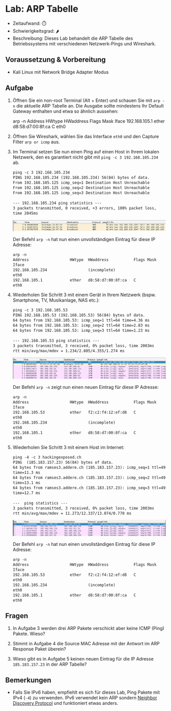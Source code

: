 # Lab: ARP Tabelle

-   Zeitaufwand:        ⏱️
-   Schwierigkeitsgrad: 🌶️
-   Beschreibung: Dieses Lab behandelt die ARP Tabelle des Betriebssystems mit verschiedenen Netzwerk-Pings und Wireshark.

## Voraussetzung & Vorbereitung

-   Kali Linux mit Network Bridge Adapter Modus

## Aufgabe

1.  Öffnen Sie ein non-root Terminal (Alt + Enter) und schauen Sie mit `arp -n` die aktuelle ARP Tabelle an. Die Ausgabe sollte mindestens Ihr Default Gateway enthalten und etwa so ähnlich aussehen:

    arp -n
    Address                  HWtype  HWaddress           Flags Mask            Iface
    192.168.105.1            ether   d8:58:d7:00:8f:ca   C                     eth0

2.  Öffnen Sie Wireshark, wählen Sie das Interface `eth0` und den Capture Filter `arp or icmp` aus.

3.  Im Terminal setzen Sie nun einen Ping auf einen Host in Ihrem lokalen Netzwerk, den es garantiert nicht gibt mit `ping -c 3 192.168.105.234` ab.

        ping -c 3 192.168.105.234
        PING 192.168.105.234 (192.168.105.234) 56(84) bytes of data.
        From 192.168.105.125 icmp_seq=1 Destination Host Unreachable
        From 192.168.105.125 icmp_seq=2 Destination Host Unreachable
        From 192.168.105.125 icmp_seq=3 Destination Host Unreachable

        --- 192.168.105.234 ping statistics ---
        3 packets transmitted, 0 received, +3 errors, 100% packet loss, time 2045ms

    ![ARP Broadcast Request](img/wireshark-arp-broadcast.png)

    Der Befehl `arp -n` hat nun einen unvollständigen Eintrag für diese IP Adresse:

        arp -n
        Address                  HWtype  HWaddress           Flags Mask            Iface
        192.168.105.234                  (incomplete)                              eth0
        192.168.105.1            ether   d8:58:d7:00:8f:ca   C                     eth0

4.  Wiederholen Sie Schritt 3 mit einem Gerät in Ihrem Netzwerk (bspw. Smartphone, TV, Musikanlage, NAS etc.):

        ping -c 3 192.168.105.53
        PING 192.168.105.53 (192.168.105.53) 56(84) bytes of data.
        64 bytes from 192.168.105.53: icmp_seq=1 ttl=64 time=4.36 ms
        64 bytes from 192.168.105.53: icmp_seq=2 ttl=64 time=2.83 ms
        64 bytes from 192.168.105.53: icmp_seq=3 ttl=64 time=1.23 ms

        --- 192.168.105.53 ping statistics ---
        3 packets transmitted, 3 received, 0% packet loss, time 2003ms
        rtt min/avg/max/mdev = 1.234/2.805/4.355/1.274 ms

    ![ARP Broadcast Request](img/wireshark-arp-icmp-echo-request.png)

    Der Befehl `arp -n` zeigt nun einen neuen Eintrag für diese IP Adresse:

        arp -n
        Address                  HWtype  HWaddress           Flags Mask            Iface
        192.168.105.53           ether   f2:c2:f4:12:ef:d8   C                     eth0
        192.168.105.234                  (incomplete)                              eth0
        192.168.105.1            ether   d8:58:d7:00:8f:ca   C                     eth0

5.  Wiederholen Sie Schritt 3 mit einem Host im Internet:

        ping -4 -c 3 hackingexposed.ch
        PING  (185.183.157.23) 56(84) bytes of data.
        64 bytes from ramses3.addere.ch (185.183.157.23): icmp_seq=1 ttl=49 time=11.3 ms
        64 bytes from ramses3.addere.ch (185.183.157.23): icmp_seq=2 ttl=49 time=13.1 ms
        64 bytes from ramses3.addere.ch (185.183.157.23): icmp_seq=3 ttl=49 time=12.7 ms

        ---  ping statistics ---
        3 packets transmitted, 3 received, 0% packet loss, time 2003ms
        rtt min/avg/max/mdev = 11.273/12.337/13.074/0.770 ms

    ![ARP Broadcast Request](img/wireshark-icmp-echo-request.png)

    Der Befehl `arp -n` hat nun einen unvollständigen Eintrag für diese IP Adresse:

        arp -n
        Address                  HWtype  HWaddress           Flags Mask            Iface
        192.168.105.53           ether   f2:c2:f4:12:ef:d8   C                     eth0
        192.168.105.234                  (incomplete)                              eth0
        192.168.105.1            ether   d8:58:d7:00:8f:ca   C                     eth0


## Fragen

1.  In Aufgabe 3 werden drei ARP Pakete verschickt aber keine ICMP (Ping) Pakete. Wieso?

2.  Stimmt in Aufgabe 4 die Source MAC Adresse mit der Antwort im ARP Response Paket überein?

3.  Wieso gibt es in Aufgabe 5 keinen neuen Eintrag für die IP Adresse `185.183.157.23` in der ARP Tabelle?

## Bemerkungen

-   Falls Sie IPv6 haben, empfiehlt es sich für dieses Lab, Ping Pakete mit IPv4 (`-4`) zu verwenden. IPv6 verwendet kein ARP sondern [Neighbor Discovery Protocol](https://en.wikipedia.org/wiki/Neighbor_Discovery_Protocol) und funktioniert etwas anders.
